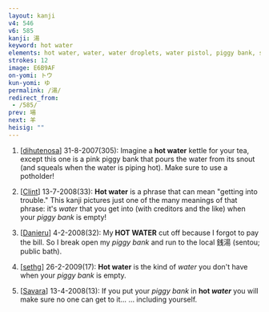 ```yaml
---
layout: kanji
v4: 546
v6: 585
kanji: 湯
keyword: hot water
elements: hot water, water, water droplets, water pistol, piggy bank, sun, day, piglets
strokes: 12
image: E6B9AF
on-yomi: トウ
kun-yomi: ゆ
permalink: /湯/
redirect_from:
 - /585/
prev: 場
next: 羊
heisig: ""
---
```


1) [<a href="http://kanji.koohii.com/profile/dihutenosa">dihutenosa</a>] 31-8-2007(305): Imagine a<strong> hot water</strong> kettle for your tea, except this one is a pink piggy bank that pours the water from its snout (and squeals when the water is piping hot). Make sure to use a potholder!

2) [<a href="http://kanji.koohii.com/profile/Clint">Clint</a>] 13-7-2008(33): <strong>Hot water</strong> is a phrase that can mean &quot;getting into trouble.&quot; This kanji pictures just one of the many meanings of that phrase: it&#039;s <em>water</em> that you get into (with creditors and the like) when your <em>piggy bank</em> is empty!

3) [<a href="http://kanji.koohii.com/profile/Danieru">Danieru</a>] 4-2-2008(32): My<strong> HOT WATER</strong> cut off because I forgot to pay the bill. So I break open my <em>piggy bank</em> and run to the local 銭湯 (sentou; public bath).

4) [<a href="http://kanji.koohii.com/profile/sethg">sethg</a>] 26-2-2009(17): <strong>Hot water</strong> is the kind of <em>water</em> you don&#039;t have when your <em>piggy bank</em> is empty.

5) [<a href="http://kanji.koohii.com/profile/Savara">Savara</a>] 13-4-2008(13): If you put your <em>piggy bank</em> in <strong>hot <em>water</em></strong> you will make sure no one can get to it... ... including yourself.

